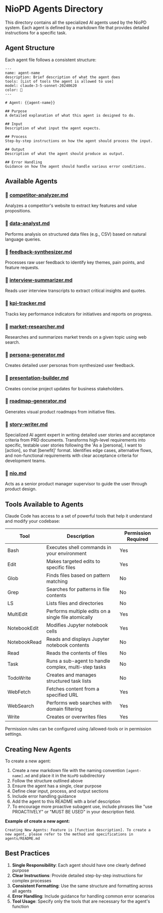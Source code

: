 # NioPD Agents Directory

This directory contains all the specialized AI agents used by the NioPD system. Each agent is defined by a markdown file that provides detailed instructions for a specific task.

## Agent Structure

Each agent file follows a consistent structure:

```
---
name: agent-name
description: Brief description of what the agent does
tools: [List of tools the agent is allowed to use]
model: claude-3-5-sonnet-20240620
color: 🤖
---

# Agent: {{agent-name}}

## Purpose
A detailed explanation of what this agent is designed to do.

## Input
Description of what input the agent expects.

## Process
Step-by-step instructions on how the agent should process the input.

## Output
Description of what the agent should produce as output.

## Error Handling
Guidance on how the agent should handle various error conditions.

```

## Available Agents

### 🤖 [competitor-analyzer.md](niopd/competitor-analyzer.md)
Analyzes a competitor's website to extract key features and value propositions.

### 🤖 [data-analyst.md](niopd/data-analyst.md)
Performs analysis on structured data files (e.g., CSV) based on natural language queries.

### 🤖 [feedback-synthesizer.md](niopd/feedback-synthesizer.md)
Processes raw user feedback to identify key themes, pain points, and feature requests.

### 🤖 [interview-summarizer.md](niopd/interview-summarizer.md)
Reads user interview transcripts to extract critical insights and quotes.

### 🤖 [kpi-tracker.md](niopd/kpi-tracker.md)
Tracks key performance indicators for initiatives and reports on progress.

### 🤖 [market-researcher.md](niopd/market-researcher.md)
Researches and summarizes market trends on a given topic using web search.

### 🤖 [persona-generator.md](niopd/persona-generator.md)
Creates detailed user personas from synthesized user feedback.

### 🤖 [presentation-builder.md](niopd/presentation-builder.md)
Creates concise project updates for business stakeholders.

### 🤖 [roadmap-generator.md](niopd/roadmap-generator.md)
Generates visual product roadmaps from initiative files.

### 🤖 [story-writer.md](niopd/story-writer.md)
Specialized AI agent expert in writing detailed user stories and acceptance criteria from PRD documents. Transforms high-level requirements into specific, testable user stories following the 'As a [persona], I want to [action], so that [benefit]' format. Identifies edge cases, alternative flows, and non-functional requirements with clear acceptance criteria for development teams.

### 🤖 [nio.md](niopd/nio.md)
Acts as a senior product manager supervisor to guide the user through product design.

## Tools Available to Agents

Claude Code has access to a set of powerful tools that help it understand and modify your codebase:

| Tool | Description | Permission Required |
|------|-------------|---------------------|
| Bash | Executes shell commands in your environment | Yes |
| Edit | Makes targeted edits to specific files | Yes |
| Glob | Finds files based on pattern matching | No |
| Grep | Searches for patterns in file contents | No |
| LS | Lists files and directories | No |
| MultiEdit | Performs multiple edits on a single file atomically | Yes |
| NotebookEdit | Modifies Jupyter notebook cells | Yes |
| NotebookRead | Reads and displays Jupyter notebook contents | No |
| Read | Reads the contents of files | No |
| Task | Runs a sub-agent to handle complex, multi-step tasks | No |
| TodoWrite | Creates and manages structured task lists | No |
| WebFetch | Fetches content from a specified URL | Yes |
| WebSearch | Performs web searches with domain filtering | Yes |
| Write | Creates or overwrites files | Yes |

Permission rules can be configured using /allowed-tools or in permission settings.

## Creating New Agents

To create a new agent:

1. Create a new markdown file with the naming convention `[agent-name].md` and place it in the `NioPD` subdirectory
2. Follow the structure outlined above
3. Ensure the agent has a single, clear purpose
4. Define clear input, process, and output sections
5. Include error handling guidance
6. Add the agent to this README with a brief description
7. To encourage more proactive subagent use, include phrases like "use PROACTIVELY" or "MUST BE USED" in your description field.

**Example of create a new agent:**
```
Creating New Agents: Feature is [function description]. To create a new agent, please refer to the method and specifications in agents/README.md
```

## Best Practices

1. **Single Responsibility**: Each agent should have one clearly defined purpose
2. **Clear Instructions**: Provide detailed step-by-step instructions for complex processes
3. **Consistent Formatting**: Use the same structure and formatting across all agents
4. **Error Handling**: Include guidance for handling common error scenarios
5. **Tool Usage**: Specify only the tools that are necessary for the agent's function